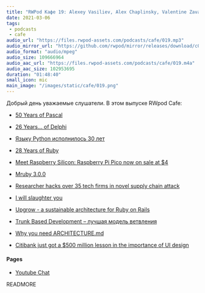```yaml
---
title: "RWPod Кафе 19: Alexey Vasiliev, Alex Chaplinsky, Valentine Zavadskiy"
date: 2021-03-06
tags:
 - podcasts
 - cafe
audio_url: "https://files.rwpod-assets.com/podcasts/cafe/019.mp3"
audio_mirror_url: "https://github.com/rwpod/mirror/releases/download/c019/019.mp3"
audio_format: "audio/mpeg"
audio_size: 109666964
audio_aac_url: "https://files.rwpod-assets.com/podcasts/cafe/019.m4a"
audio_aac_size: 102953695
duration: "01:48:40"
small_icon: mic
main_image: "/images/static/cafe/019.png"
---
```


Добрый день уважаемые слушатели. В этом выпуске RWpod Cafe:

 - [50 Years of Pascal](https://cacm.acm.org/magazines/2021/3/250705-50-years-of-pascal/fulltext)
 - [26 Years… of Delphi](https://blogs.embarcadero.com/26-years-of-delphi/)
 - [Языку Python исполнилось 30 лет](https://www.opennet.ru/opennews/art.shtml?num=54627)
 - [28 Years of Ruby](https://twitter.com/yukihiro_matz/status/1364559848906498049)

 - [Meet Raspberry Silicon: Raspberry Pi Pico now on sale at $4](https://www.raspberrypi.org/blog/raspberry-pi-silicon-pico-now-on-sale/)
 - [Mruby 3.0.0](https://mruby.org/releases/2021/03/05/mruby-3.0.0-released.html)

 - [Researcher hacks over 35 tech firms in novel supply chain attack](https://www.bleepingcomputer.com/news/security/researcher-hacks-over-35-tech-firms-in-novel-supply-chain-attack/)

 - [I will slaughter you](https://daniel.haxx.se/blog/2021/02/19/i-will-slaughter-you/)

 - [Upgrow - a sustainable architecture for Ruby on Rails](https://upgrow.shopify.io/)

 - [Trunk Based Development – лучшая модель ветвления](https://m.habr.com/ru/post/519314/)

 - [Why you need ARCHITECTURE.md](https://matklad.github.io//2021/02/06/ARCHITECTURE.md.html)

 - [Citibank just got a $500 million lesson in the importance of UI design](https://arstechnica.com/tech-policy/2021/02/citibank-just-got-a-500-million-lesson-in-the-importance-of-ui-design/)

#### Pages

 - [Youtube Chat](https://youtu.be/UM4ETbyHH_4)

READMORE
